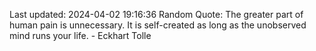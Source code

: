Last updated: 2024-04-02 19:16:36
Random Quote: The greater part of human pain is unnecessary. It is self-created as long as the unobserved mind runs your life. - Eckhart Tolle